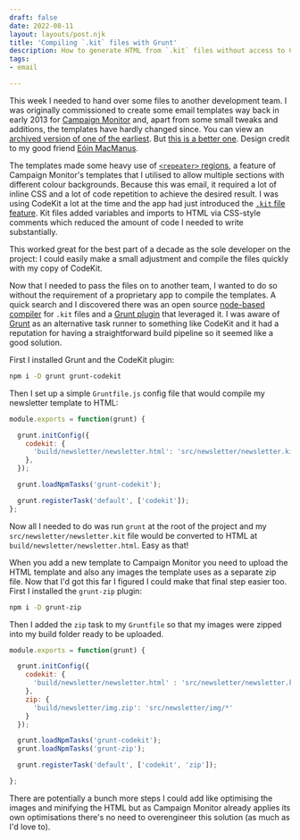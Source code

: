 ```yaml
---
draft: false
date: 2022-08-11
layout: layouts/post.njk
title: 'Compiling `.kit` files with Grunt'
description: How to generate HTML from `.kit` files without access to CodeKit.
tags:
- email

---
```

This week I needed to hand over some files to another development team. I was originally commissioned to create some email templates way back in early 2013 for [Campaign Monitor](https://www.campaignmonitor.com/) and, apart from some small tweaks and additions, the templates have hardly changed since. You can view an [archived version of one of the earliest](http://oipolloi.createsend1.com/t/ViewEmail/r/03E42A0A780B70022540EF23F30FEDED/54DE0C796051573CF351F20C80B74D5E?alternativeLink=False). But [this is a better one](http://oipolloi.cmail1.com/t/ViewEmail/r/411C187586824B302540EF23F30FEDED/C378788E19EDA1B76707B176AE29F890?alternativeLink=False). Design credit to my good friend [Eóin MacManus](https://www.eoinmac.com/).

The templates made some heavy use of [`<repeater>` regions](https://www.campaignmonitor.com/create/editable-content/#repeater), a feature of Campaign Monitor's templates that I utilised to allow multiple sections with different colour backgrounds. Because this was email, it required a lot of inline CSS and a lot of code repetition to achieve the desired result. I was using CodeKit a lot at the time and the app had just introduced the [`.kit` file feature](https://codekitapp.com/help/kit/). Kit files added variables and imports to HTML via CSS-style comments which reduced the amount of code I needed to write substantially.

This worked great for the best part of a decade as the sole developer on the project: I could easily make a small adjustment and compile the files quickly with my copy of CodeKit.

Now that I needed to pass the files on to another team, I wanted to do so without the requirement of a proprietary app to compile the templates. A quick search and I discovered there was an open source [node-based compiler](https://github.com/jeremyworboys/node-kit) for `.kit` files and a [Grunt plugin](https://github.com/fatso83/grunt-codekit) that leveraged it. I was aware of [Grunt](https://gruntjs.com/) as an alternative task runner to something like CodeKit and it had a reputation for having a straightforward build pipeline so it seemed like a good solution.

First I installed Grunt and the CodeKit plugin:

```bash
npm i -D grunt grunt-codekit
```

Then I set up a simple `Gruntfile.js` config file that would compile my newsletter template to HTML:

```js
module.exports = function(grunt) {

  grunt.initConfig({
    codekit: {
      'build/newsletter/newsletter.html': 'src/newsletter/newsletter.kit'
    },
  });

  grunt.loadNpmTasks('grunt-codekit');

  grunt.registerTask('default', ['codekit']);
};
```

Now all I needed to do was run `grunt` at the root of the project and my `src/newsletter/newsletter.kit` file would be converted to HTML at `build/newsletter/newsletter.html`. Easy as that!

When you add a new template to Campaign Monitor you need to upload the HTML template and also any images the template uses as a separate zip file. Now that I'd got this far I figured I could make that final step easier too. First I installed the `grunt-zip` plugin:

```bash
npm i -D grunt-zip
```

Then I added the `zip` task to my `Gruntfile` so that my images were zipped into my build folder ready to be uploaded.

```js
module.exports = function(grunt) {

  grunt.initConfig({
    codekit: {
      'build/newsletter/newsletter.html' : 'src/newsletter/newsletter.kit'
    },
    zip: {
      'build/newsletter/img.zip': 'src/newsletter/img/*'
    }
  });

  grunt.loadNpmTasks('grunt-codekit');
  grunt.loadNpmTasks('grunt-zip');

  grunt.registerTask('default', ['codekit', 'zip']);

};
```

There are potentially a bunch more steps I could add like optimising the images and minifying the HTML but as Campaign Monitor already applies its own optimisations there's no need to overengineer this solution (as much as I'd love to).
